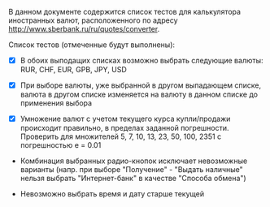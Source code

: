 В данном документе содержится список тестов для калькулятора иностранных валют, расположенного по адресу http://www.sberbank.ru/ru/quotes/converter.

Список тестов (отмеченные будут выполнены):

- [x] В обоих выподащих списках возможно выбрать следующие валюты: RUR, CHF, EUR, GPB, JPY, USD


- [x] При выборе валюты, уже выбранной в другом выпадающем списке, валюта в другом списке изменяется на валюту в данном списке до применения выбора
- [x] Умножение валют с учетом текущего курса купли/продажи происходит правильно, в пределах заданной погрешности. Проверить для множителей 5, 7, 10, 13, 23, 50, 100, 2351 с погрешностью e = 0.01

- Комбинация выбранных радио-кнопок исключает невозможные варианты (напр. при выборе "Получение" - "Выдать наличные" нельзя выбрать "Интернет-банк" в качестве "Способа обмена")

- Невозможно выбрать время и дату старше текущей

  ​